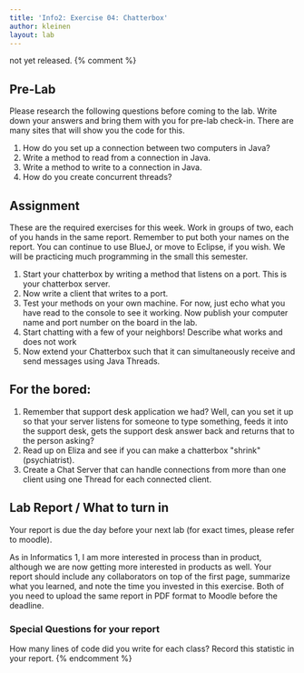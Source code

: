```yaml
---
title: 'Info2: Exercise 04: Chatterbox'
author: kleinen
layout: lab
---
```


not yet released.
{% comment %}
## Pre-Lab
Please research the following questions before coming to the lab. Write down your answers and bring them with you for pre-lab check-in. There are many sites that will show you the code for this.

1. How do you set up a connection between two computers in Java?
2. Write a method to read from a connection in Java.
3. Write a method to write to a connection in Java.
4. How do you create concurrent threads?

## Assignment

These are the required exercises for this week. Work in groups of two, each of you hands in the same report. Remember to put both your names on the report. You can continue to use BlueJ, or move to Eclipse, if you wish. We will be practicing much programming in the small this semester.

1. Start your chatterbox by writing a method that listens on a port. This is your chatterbox server.
2. Now write a client that writes to a port.
3. Test your methods on your own machine. For now, just echo what you have read to the console to see it working. Now publish your computer name and port number on the board in the lab.
4. Start chatting with a few of your neighbors! Describe what works and does not work
5. Now extend your Chatterbox such that it can simultaneously receive and send messages using Java Threads.

## For the bored:

1. Remember that support desk application we had? Well, can you set it up so that your server listens for someone to type something, feeds it into the support desk, gets the support desk answer back and returns that to the person asking?
2. Read up on Eliza and see if you can make a chatterbox "shrink" (psychiatrist).
3. Create a Chat Server that can handle connections from more than one client using one Thread for each connected client.

## Lab Report / What to turn in

Your report is due the day before your next lab (for exact times, please refer to moodle).

As in Informatics 1, I am more interested in process than in product,
although we are now getting more interested in products as well.
Your report should include any collaborators on top of the first page,
summarize what you learned,
and note the time you invested in this exercise.
Both of you need to upload the same report in PDF format to Moodle before the
deadline.

### Special Questions for your report
How many lines of code did you write for each class? Record this statistic in your report.
{% endcomment %}
